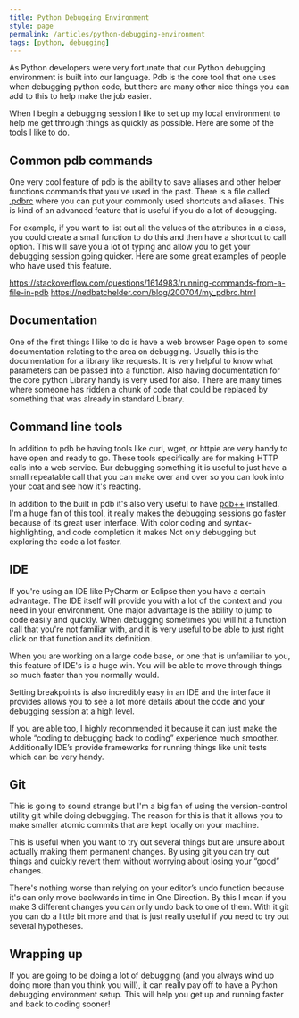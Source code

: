 ```yaml
---
title: Python Debugging Environment
style: page
permalink: /articles/python-debugging-environment
tags: [python, debugging]
---
```


As Python developers were very fortunate that our Python debugging environment is built into our language. Pdb is the core tool that one uses when debugging python code, but there are many other nice things you can add to this to help make the job easier. 

When I begin a debugging session I like to set up my local environment to help me get through things as quickly as possible. Here are some of the tools I like to do.

## Common pdb commands
One very cool feature of pdb is the ability to save aliases and other helper functions commands that you've used in the past. There is a file called [.pdbrc](https://docs.python.org/3/library/pdb.html#debugger-commands) where you can put your commonly used shortcuts and aliases. This is kind of an advanced feature that is useful if you do a lot of debugging. 

For example, if you want to list out all the values of the attributes in a class, you could create a small function to do this and then have a shortcut to call option. This will save you a lot of typing and allow you to get your debugging session going quicker. Here are some great examples of people who have used this feature.
 
https://stackoverflow.com/questions/1614983/running-commands-from-a-file-in-pdb
https://nedbatchelder.com/blog/200704/my_pdbrc.html

## Documentation
One of the first things I like to do is have a web browser Page open to some documentation relating to the area on debugging. Usually this is the  documentation for a library like requests. It is very helpful to know what parameters can be passed into a function. Also having documentation for the core python Library handy is very used for also. There are many times where someone has ridden a chunk of code that could be replaced by something that was already in standard Library.

## Command line tools
In addition to pdb be having tools like curl, wget, or httpie are very handy to have open and ready to go. These tools specifically are for making HTTP calls into a web service. Bur debugging something it is useful to just have a small repeatable call that you can make over and over so you can look into your coat and see how it's reacting.

In addition to the built in pdb it's also very useful to have [pdb++](https://pypi.python.org/pypi/pdbpp/) installed. I'm a huge fan of this tool, it really makes the debugging sessions go faster because of its great user interface.  With color coding and syntax-highlighting, and code completion it makes Not only debugging but exploring the code a lot faster.

## IDE
If you're using an IDE like PyCharm or Eclipse then you have a certain advantage. The IDE itself will provide you with a lot of the context and you need in your environment. One major advantage is the ability to jump to code easily and quickly. When debugging sometimes you will hit a function call that you're not familiar with, and it is very useful to be able to just right click on that function and its definition.

When you are working on a large code base, or one that is unfamiliar to you, this feature of IDE's is a huge win. You will be able to move through things so much faster than you normally would.

 Setting breakpoints is also incredibly easy in an IDE and the interface it provides allows you to see a lot more details about the code and your debugging session at a high level. 

If you are able too, I highly recommended it because it can just make the whole “coding to debugging back to coding” experience much smoother. Additionally IDE’s provide frameworks for running things like unit tests which can be very handy.

## Git
This is going to sound strange but I'm a big fan of using the version-control utility git while doing debugging. The reason for this is that it allows you to make smaller atomic commits that are kept locally on your machine. 

This is useful when you want to try out several things but are unsure about actually making them permanent changes. By using git you can try out things and quickly revert them without worrying about losing your “good” changes. 

There's nothing worse than relying on your editor’s undo function because it's can only move backwards in time in One Direction. By this I mean if you make 3 different changes you can only undo back to one of them. With it git you can do a little bit more and that is just really useful if you need to try out several hypotheses.

## Wrapping up
If you are going to be doing a lot of debugging (and you always wind up doing more than you think you will), it can really pay off to have a Python debugging environment setup. This will help you get up and running faster and back to coding sooner!
